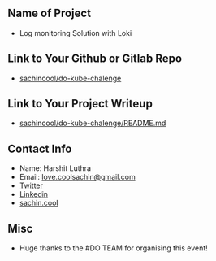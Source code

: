 ## Name of Project 
* Log monitoring Solution with Loki

## Link to Your Github or Gitlab Repo
* [sachincool/do-kube-chalenge](https://github.com/sachincool/do-kube-challenge)

## Link to Your Project Writeup
* [sachincool/do-kube-chalenge/README.md](https://github.com/sachincool/do-kube-challenge/blob/main/README.md)

## Contact Info
* Name: Harshit Luthra
* Email: love.coolsachin@gmail.com
* [Twitter](https://twitter.com/exploit_sh)
* [Linkedin](https://www.linkedin.com/in/harshit-luthra/)
* [sachin.cool](https://sachin.cool)

## Misc 
* Huge thanks to the #DO TEAM for organising this event! 
